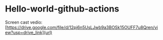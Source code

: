# Hello-world-github-actions
Screen cast vedio:[https://drive.google.com/file/d/12pj6n5UsLJwb9a3BOSk15OUFF7u8Qren/view?usp=drive_link](url)
